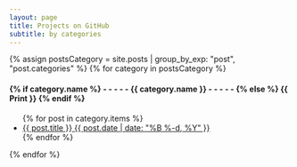 ```yaml
---
layout: page
title: Projects on GitHub
subtitle: by categories
---
```


<div>
{% assign postsCategory = site.posts | group_by_exp: "post", "post.categories" %}
{% for category in postsCategory %}
<h4 class="post-teaser__month">
<strong>
{% if category.name %} 
- - - - -  {{ category.name }} - - - - - 
{% else %} 
{{ Print }} 
{% endif %}
</strong>
</h4>
<ul class="list-posts">
{% for post in category.items %}
<li class="post-teaser">
<a href="{{ post.url | prepend: site.baseurl }}">
<span class="post-teaser__title">{{ post.title }}</span>
<span class="post-teaser__date">{{ post.date | date: "%B %-d, %Y" }}</span>
</a>
</li>
{% endfor %}
</ul>
{% endfor %}
</div>